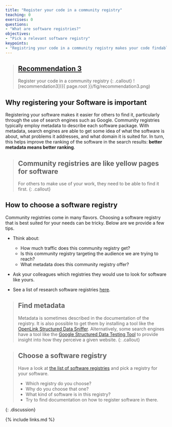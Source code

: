 ```yaml
---
title: "Register your code in a community registry"
teaching: 0
exercises: 0
questions:
- "What are software registries?"
objectives:
- "Pick a relevant software registry"
keypoints:
- "Registring your code in a community registry makes your code findable for others."
---
```


> ## [Recommendation 3](https://fair-software.eu/recommendations/registry)
>
> Register your code in a community registry
{: .callout}
![recommendation3]({{ page.root }}/fig/recommendation3.png)

## Why registering your Software is important

Registering your software makes it easier for others to find it,
particularly through the use of search engines such as Google.
Community registries typically employ metadata to describe each software package.
With metadata, search engines are able to get some idea of
what the software is about, what problems it addresses, and what domain it is suited for.
In turn, this helps improve the ranking of the software in the search results:
**better metadata means better ranking**.

> ## Community registries are like yellow pages for software
>
> For others to make use of your work, they need to be able to find it first.
{: .callout}

## How to choose a software registry

Community registries come in many flavors.
Choosing a software registry that is best suited for your needs can be tricky.
Below are we provide a few tips.

- Think about:

  - How much traffic does this community registry get?
  - Is this community registry targeting the audience we are trying to reach?
  - What metadata does this community registry offer?
- Ask your colleagues which registries they would use to look for software like yours.
- See a list of research software registries [here](https://github.com/NLeSC/awesome-research-software-registries#awesome-research-software-registries-).

> ## Find metadata
>
> Metadata is sometimes described in the documentation of the registry.
> It is also possible to get them by installing a tool like the
> [OpenLink Structured Data Sniffer](http://osds.openlinksw.com/).
> Alternatively, some search engines have a tool like the
> [Google Structured Data Testing Tool](https://search.google.com/structured-data/testing-tool)
> to provide insight into how they perceive a given website.
{: .callout}

> ## Choose a software registry
>
> Have a look at [the list of software registries](https://github.com/NLeSC/awesome-research-software-registries#awesome-research-software-registries-)
> and pick a registry for your software.
>
> - Which registry do you choose?
> - Why do you choose that one?
> - What kind of software is in this registry?
> - Try to find documentation on how to register software in there.
>
{: .discussion}

{% include links.md %}
